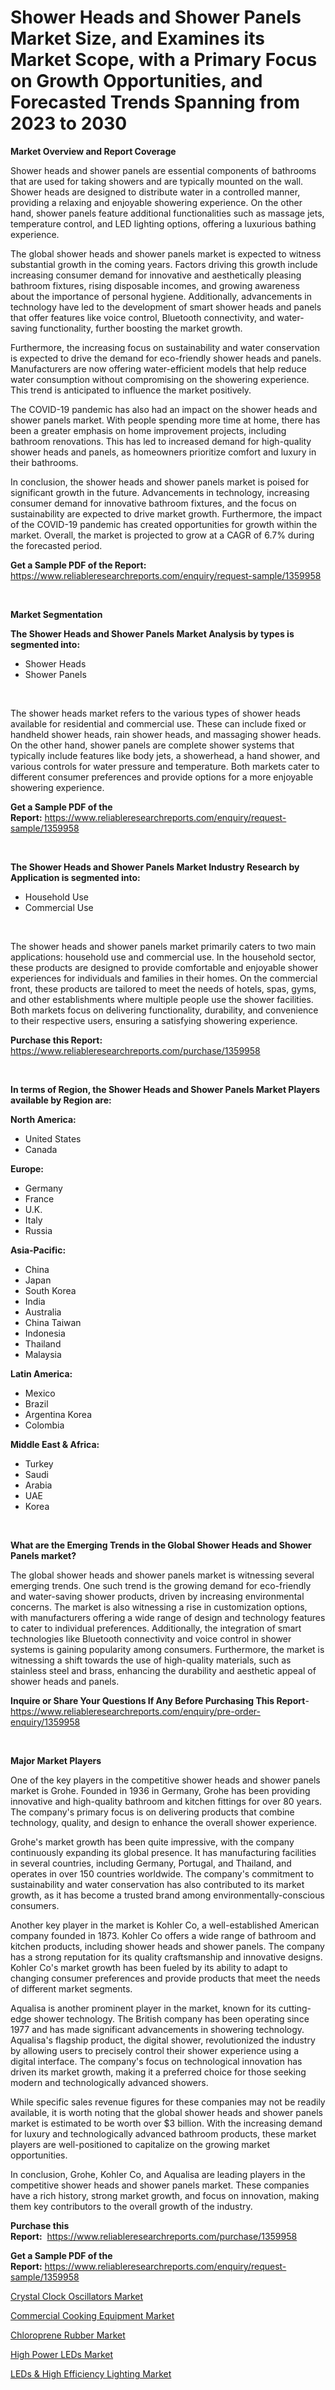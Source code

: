 <p><h1>Shower Heads and Shower Panels Market Size, and Examines its Market Scope, with a Primary Focus on Growth Opportunities, and Forecasted Trends Spanning from 2023 to 2030</h1></p><p><strong>Market Overview and Report Coverage</strong></p>
<p><p>Shower heads and shower panels are essential components of bathrooms that are used for taking showers and are typically mounted on the wall. Shower heads are designed to distribute water in a controlled manner, providing a relaxing and enjoyable showering experience. On the other hand, shower panels feature additional functionalities such as massage jets, temperature control, and LED lighting options, offering a luxurious bathing experience.</p><p>The global shower heads and shower panels market is expected to witness substantial growth in the coming years. Factors driving this growth include increasing consumer demand for innovative and aesthetically pleasing bathroom fixtures, rising disposable incomes, and growing awareness about the importance of personal hygiene. Additionally, advancements in technology have led to the development of smart shower heads and panels that offer features like voice control, Bluetooth connectivity, and water-saving functionality, further boosting the market growth.</p><p>Furthermore, the increasing focus on sustainability and water conservation is expected to drive the demand for eco-friendly shower heads and panels. Manufacturers are now offering water-efficient models that help reduce water consumption without compromising on the showering experience. This trend is anticipated to influence the market positively.</p><p>The COVID-19 pandemic has also had an impact on the shower heads and shower panels market. With people spending more time at home, there has been a greater emphasis on home improvement projects, including bathroom renovations. This has led to increased demand for high-quality shower heads and panels, as homeowners prioritize comfort and luxury in their bathrooms.</p><p>In conclusion, the shower heads and shower panels market is poised for significant growth in the future. Advancements in technology, increasing consumer demand for innovative bathroom fixtures, and the focus on sustainability are expected to drive market growth. Furthermore, the impact of the COVID-19 pandemic has created opportunities for growth within the market. Overall, the market is projected to grow at a CAGR of 6.7% during the forecasted period.</p></p>
<p><strong>Get a Sample PDF of the Report:</strong> <a href="https://www.reliableresearchreports.com/enquiry/request-sample/1359958">https://www.reliableresearchreports.com/enquiry/request-sample/1359958</a></p>
<p>&nbsp;</p>
<p><strong>Market Segmentation</strong></p>
<p><strong>The Shower Heads and Shower Panels Market Analysis by types is segmented into:</strong></p>
<p><ul><li>Shower Heads</li><li>Shower Panels</li></ul></p>
<p>&nbsp;</p>
<p><p>The shower heads market refers to the various types of shower heads available for residential and commercial use. These can include fixed or handheld shower heads, rain shower heads, and massaging shower heads. On the other hand, shower panels are complete shower systems that typically include features like body jets, a showerhead, a hand shower, and various controls for water pressure and temperature. Both markets cater to different consumer preferences and provide options for a more enjoyable showering experience.</p></p>
<p><strong>Get a Sample PDF of the Report:</strong>&nbsp;<a href="https://www.reliableresearchreports.com/enquiry/request-sample/1359958">https://www.reliableresearchreports.com/enquiry/request-sample/1359958</a></p>
<p>&nbsp;</p>
<p><strong>The Shower Heads and Shower Panels Market Industry Research by Application is segmented into:</strong></p>
<p><ul><li>Household Use</li><li>Commercial Use</li></ul></p>
<p>&nbsp;</p>
<p><p>The shower heads and shower panels market primarily caters to two main applications: household use and commercial use. In the household sector, these products are designed to provide comfortable and enjoyable shower experiences for individuals and families in their homes. On the commercial front, these products are tailored to meet the needs of hotels, spas, gyms, and other establishments where multiple people use the shower facilities. Both markets focus on delivering functionality, durability, and convenience to their respective users, ensuring a satisfying showering experience.</p></p>
<p><strong>Purchase this Report:</strong>&nbsp; <a href="https://www.reliableresearchreports.com/purchase/1359958">https://www.reliableresearchreports.com/purchase/1359958</a></p>
<p>&nbsp;</p>
<p><strong>In terms of Region, the Shower Heads and Shower Panels Market Players available by Region are:</strong></p>
<p>
    <p> <strong> North America: </strong>
        <ul>
            <li>United States</li>
            <li>Canada</li>
        </ul>
        </p> 
    <p> <strong> Europe: </strong>
        <ul>
            <li>Germany</li>
            <li>France</li>
            <li>U.K.</li>
            <li>Italy</li>
            <li>Russia</li>
        </ul>
        </p> 
    <p> <strong> Asia-Pacific: </strong>
        <ul>
            <li>China</li>
            <li>Japan</li>
            <li>South Korea</li>
            <li>India</li>
            <li>Australia</li>
            <li>China Taiwan</li>
            <li>Indonesia</li>
            <li>Thailand</li>
            <li>Malaysia</li>
        </ul>
        </p> 
    <p> <strong> Latin America: </strong>
        <ul>
            <li>Mexico</li>
            <li>Brazil</li>
            <li>Argentina Korea</li>
            <li>Colombia</li>
        </ul>
        </p> 
    <p> <strong> Middle East & Africa: </strong>
        <ul>
            <li>Turkey</li>
            <li>Saudi</li>
            <li>Arabia</li>
            <li>UAE</li>
            <li>Korea</li>
        </ul>
    </p>
    </p>
<p>&nbsp;</p>
<p><strong>What are the Emerging Trends in the Global Shower Heads and Shower Panels market?</strong></p>
<p><p>The global shower heads and shower panels market is witnessing several emerging trends. One such trend is the growing demand for eco-friendly and water-saving shower products, driven by increasing environmental concerns. The market is also witnessing a rise in customization options, with manufacturers offering a wide range of design and technology features to cater to individual preferences. Additionally, the integration of smart technologies like Bluetooth connectivity and voice control in shower systems is gaining popularity among consumers. Furthermore, the market is witnessing a shift towards the use of high-quality materials, such as stainless steel and brass, enhancing the durability and aesthetic appeal of shower heads and panels.</p></p>
<p><strong>Inquire or Share Your Questions If Any Before Purchasing This Report</strong>- <a href="https://www.reliableresearchreports.com/enquiry/pre-order-enquiry/1359958">https://www.reliableresearchreports.com/enquiry/pre-order-enquiry/1359958</a></p>
<p>&nbsp;</p>
<p><strong>Major Market Players</strong></p>
<p><p>One of the key players in the competitive shower heads and shower panels market is Grohe. Founded in 1936 in Germany, Grohe has been providing innovative and high-quality bathroom and kitchen fittings for over 80 years. The company's primary focus is on delivering products that combine technology, quality, and design to enhance the overall shower experience. </p><p>Grohe's market growth has been quite impressive, with the company continuously expanding its global presence. It has manufacturing facilities in several countries, including Germany, Portugal, and Thailand, and operates in over 150 countries worldwide. The company's commitment to sustainability and water conservation has also contributed to its market growth, as it has become a trusted brand among environmentally-conscious consumers.</p><p>Another key player in the market is Kohler Co, a well-established American company founded in 1873. Kohler Co offers a wide range of bathroom and kitchen products, including shower heads and shower panels. The company has a strong reputation for its quality craftsmanship and innovative designs. Kohler Co's market growth has been fueled by its ability to adapt to changing consumer preferences and provide products that meet the needs of different market segments.</p><p>Aqualisa is another prominent player in the market, known for its cutting-edge shower technology. The British company has been operating since 1977 and has made significant advancements in showering technology. Aqualisa's flagship product, the digital shower, revolutionized the industry by allowing users to precisely control their shower experience using a digital interface. The company's focus on technological innovation has driven its market growth, making it a preferred choice for those seeking modern and technologically advanced showers.</p><p>While specific sales revenue figures for these companies may not be readily available, it is worth noting that the global shower heads and shower panels market is estimated to be worth over $3 billion. With the increasing demand for luxury and technologically advanced bathroom products, these market players are well-positioned to capitalize on the growing market opportunities.</p><p>In conclusion, Grohe, Kohler Co, and Aqualisa are leading players in the competitive shower heads and shower panels market. These companies have a rich history, strong market growth, and focus on innovation, making them key contributors to the overall growth of the industry.</p></p>
<p><strong>Purchase this Report:</strong>&nbsp;&nbsp;<a href="https://www.reliableresearchreports.com/purchase/1359958">https://www.reliableresearchreports.com/purchase/1359958</a></p>
<p></p>
<p><strong>Get a Sample PDF of the Report:</strong>&nbsp;<a href="https://www.reliableresearchreports.com/enquiry/request-sample/1359958">https://www.reliableresearchreports.com/enquiry/request-sample/1359958</a></p>
<p><p><a href="https://www.linkedin.com/pulse/crystal-clock-oscillators-market-size-share-global-analysis-tnwde/">Crystal Clock Oscillators Market</a></p><p><a href="https://medium.com/@noelkunzei1/commercial-cooking-equipment-market-size-growth-forecast-2023-2030-b52c33127123">Commercial Cooking Equipment Market</a></p><p><a href="https://medium.com/@taraktanay7654/chloroprene-rubber-market-size-growth-forecast-2023-2030-063e60e73bb0">Chloroprene Rubber Market</a></p><p><a href="https://www.linkedin.com/pulse/high-power-leds-market-size-growth-forecast-from-2023--idjpe/">High Power LEDs Market</a></p><p><a href="https://github.com/gdfhhhj/Market-Research-Report-List-1/blob/main/leds-high-efficiency-lighting-market.md">LEDs & High Efficiency Lighting Market</a></p></p>